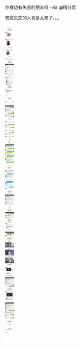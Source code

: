 你身边有失恋的朋友吗 -via @精分君

安慰失恋的人真是太累了。。。

![eba5ccd484cb412ab8d607bbd40a2a1c.png](https://raw.githubusercontent.com/wxlzmt/cdn1/master/ext/qw/groups/10012/eba5ccd484cb412ab8d607bbd40a2a1c.png)

